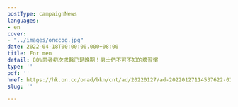 ```yaml
---
postType: campaignNews
languages:
- en
cover:
- "../images/onccog.jpg"
date: 2022-04-18T00:00:00.000+08:00
title: For men
detail: 80%患者初次求醫已是晚期！男士們不可不知的壞習慣
type: ''
pdf: ''
href: https://hk.on.cc/onad/bkn/cnt/ad/20220127/ad-20220127114537622-0127_21011_001.html
slug: ''

---
```

